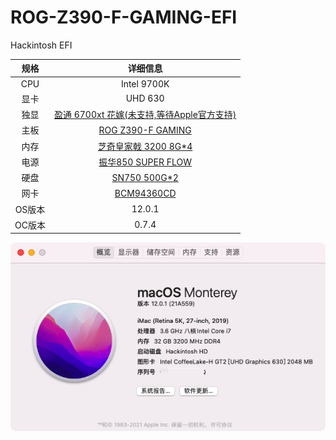 # ROG-Z390-F-GAMING-EFI
Hackintosh EFI

|  规格   | 详细信息  |
|  :----:  | :----:  |
| CPU  | Intel 9700K |
| 显卡  | UHD 630|
| 独显  | [盈通 6700xt 花嫁(未支持,等待Apple官方支持)](https://item.jd.com/100010628041.html)|
| 主板  | [ROG Z390-F GAMING](https://rog.asus.com.cn/motherboards/rog-strix/rog-strix-z390-f-gaming-model/) |
| 内存  | [芝奇皇家戟 3200 8G*4](https://www.gskill.com/tw/product//203/300/1552463366/F4-3200C16D-16GTRS) |
| 电源  | [振华850 SUPER FLOW](https://item.jd.com/100008555706.html) |
| 硬盘  | [SN750 500G*2](https://item.jd.com/100003226990.html) |
| 网卡  | [BCM94360CD](https://item.jd.com/10021401339167.html) |
| OS版本  | 12.0.1 |
| OC版本  | 0.7.4 |


![about](./Xnip2021-10-26_17-20-26.jpg)
